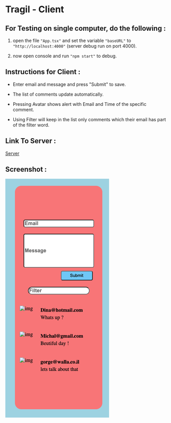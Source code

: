 # Tragil - Client


## For Testing on single computer, do the following :

1. open the file `"App.tsx"` and set the variable `"baseURL"` to `"http://localhost:4000"` (server debug run on port 4000).

2. now open console and run `"npm start"` to debug.


## Instructions for Client :

* Enter email and message and press "Submit" to save.

* The list of comments update automatically.

* Pressing Avatar shows alert with Email and Time of the specific comment.

* Using Filter will keep in the list only comments which their email has part of the filter word.


## Link To Server :
[Server](https://github.com/dotan826/targil-server)


## Screenshot :
![screenshot](https://github.com/dotan826/targil-client/blob/main/images/screenshot.png)

